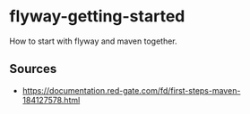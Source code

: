 # flyway-getting-started
How to start with flyway and maven together. 

## Sources
- https://documentation.red-gate.com/fd/first-steps-maven-184127578.html